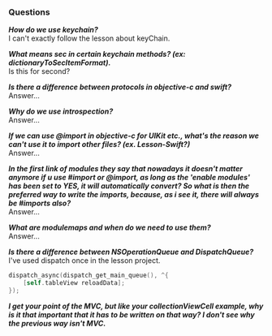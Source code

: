 ### Questions

*__How do we use keychain?__*  
I can't exactly follow the lesson about keyChain.

*__What means sec in certain keychain methods? (ex: dictionaryToSecItemFormat).__*  
Is this for second?

*__Is there a difference between protocols in objective-c and swift?__*  
Answer...

*__Why do we use introspection?__*  
Answer...

*__If we can use @import in objective-c for UIKit etc., what's the reason we can't use it to import other files? (ex. Lesson-Swift?)__*  
Answer...

*__In the first link of modules they say that nowadays it doesn't matter anymore if u use #import or @import, as long as the 'enable modules' has been set to YES, it will automatically convert? So what is then the preferred way to write the imports, because, as i see it, there will always be #imports also?__*  
Answer...

*__What are modulemaps and when do we need to use them?__*  
Answer...

*__Is there a difference between NSOperationQueue and DispatchQueue?__*  
I've used dispatch once in the lesson project.
```objective-c
dispatch_async(dispatch_get_main_queue(), ^{
    [self.tableView reloadData];
});
```

*__I get your point of the MVC, but like your collectionViewCell example, why is it that important that it has to be written on that way? I don't see why the previous way isn't MVC.__*
